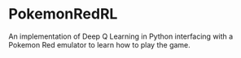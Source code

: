 # PokemonRedRL
An implementation of Deep Q Learning in Python interfacing with a Pokemon Red emulator to learn how to play the game.
